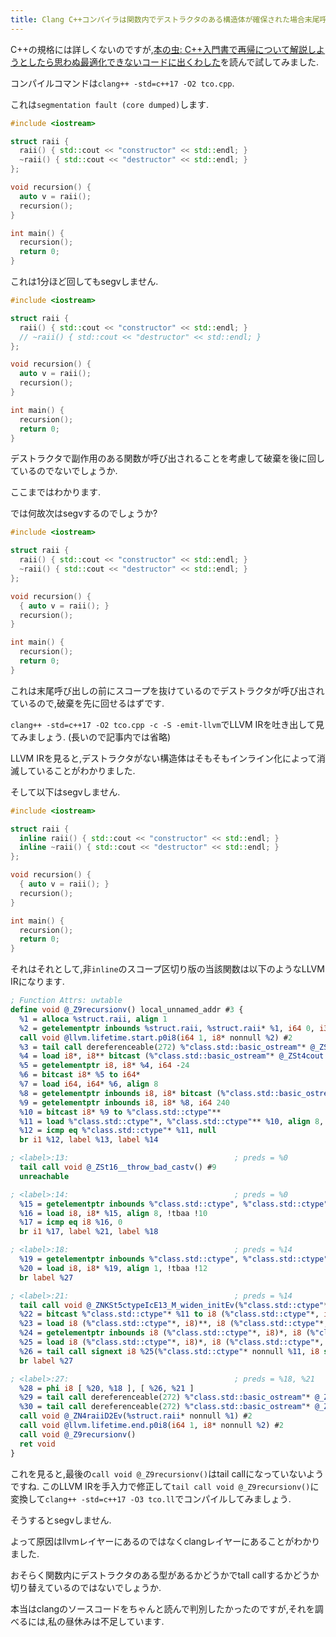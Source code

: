 ```yaml
---
title: Clang C++コンパイラは関数内でデストラクタのある構造体が確保された場合末尾呼び出し最適化を行わない?
---
```


C++の規格には詳しくないのですが,[本の虫: C++入門書で再帰について解説しようとしたら思わぬ最適化できないコードに出くわした](https://cpplover.blogspot.jp/2018/04/c.html)を読んで試してみました.

コンパイルコマンドは`clang++ -std=c++17 -O2 tco.cpp`.

これは`segmentation fault (core dumped)`します.

~~~cpp
#include <iostream>

struct raii {
  raii() { std::cout << "constructor" << std::endl; }
  ~raii() { std::cout << "destructor" << std::endl; }
};

void recursion() {
  auto v = raii();
  recursion();
}

int main() {
  recursion();
  return 0;
}
~~~

これは1分ほど回してもsegvしません.

~~~cpp
#include <iostream>

struct raii {
  raii() { std::cout << "constructor" << std::endl; }
  // ~raii() { std::cout << "destructor" << std::endl; }
};

void recursion() {
  auto v = raii();
  recursion();
}

int main() {
  recursion();
  return 0;
}
~~~

デストラクタで副作用のある関数が呼び出されることを考慮して破棄を後に回しているのでないでしょうか.

ここまではわかります.

では何故次はsegvするのでしょうか?

~~~cpp
#include <iostream>

struct raii {
  raii() { std::cout << "constructor" << std::endl; }
  ~raii() { std::cout << "destructor" << std::endl; }
};

void recursion() {
  { auto v = raii(); }
  recursion();
}

int main() {
  recursion();
  return 0;
}
~~~

これは末尾呼び出しの前にスコープを抜けているのでデストラクタが呼び出されているので,破棄を先に回せるはずです.

`clang++ -std=c++17 -O2 tco.cpp -c -S -emit-llvm`でLLVM IRを吐き出して見てみましょう.
(長いので記事内では省略)

LLVM IRを見ると,デストラクタがない構造体はそもそもインライン化によって消滅していることがわかりました.

そして以下はsegvしません.

~~~cpp
#include <iostream>

struct raii {
  inline raii() { std::cout << "constructor" << std::endl; }
  inline ~raii() { std::cout << "destructor" << std::endl; }
};

void recursion() {
  { auto v = raii(); }
  recursion();
}

int main() {
  recursion();
  return 0;
}
~~~

それはそれとして,非`inline`のスコープ区切り版の当該関数は以下のようなLLVM IRになります.

~~~ll
; Function Attrs: uwtable
define void @_Z9recursionv() local_unnamed_addr #3 {
  %1 = alloca %struct.raii, align 1
  %2 = getelementptr inbounds %struct.raii, %struct.raii* %1, i64 0, i32 0
  call void @llvm.lifetime.start.p0i8(i64 1, i8* nonnull %2) #2
  %3 = tail call dereferenceable(272) %"class.std::basic_ostream"* @_ZSt16__ostream_insertIcSt11char_traitsIcEERSt13basic_ostreamIT_T0_ES6_PKS3_l(%"class.std::basic_ostream"* nonnull dereferenceable(272) @_ZSt4cout, i8* nonnull getelementptr inbounds ([12 x i8], [12 x i8]* @.str, i64 0, i64 0), i64 11)
  %4 = load i8*, i8** bitcast (%"class.std::basic_ostream"* @_ZSt4cout to i8**), align 8, !tbaa !2
  %5 = getelementptr i8, i8* %4, i64 -24
  %6 = bitcast i8* %5 to i64*
  %7 = load i64, i64* %6, align 8
  %8 = getelementptr inbounds i8, i8* bitcast (%"class.std::basic_ostream"* @_ZSt4cout to i8*), i64 %7
  %9 = getelementptr inbounds i8, i8* %8, i64 240
  %10 = bitcast i8* %9 to %"class.std::ctype"**
  %11 = load %"class.std::ctype"*, %"class.std::ctype"** %10, align 8, !tbaa !5
  %12 = icmp eq %"class.std::ctype"* %11, null
  br i1 %12, label %13, label %14

; <label>:13:                                     ; preds = %0
  tail call void @_ZSt16__throw_bad_castv() #9
  unreachable

; <label>:14:                                     ; preds = %0
  %15 = getelementptr inbounds %"class.std::ctype", %"class.std::ctype"* %11, i64 0, i32 8
  %16 = load i8, i8* %15, align 8, !tbaa !10
  %17 = icmp eq i8 %16, 0
  br i1 %17, label %21, label %18

; <label>:18:                                     ; preds = %14
  %19 = getelementptr inbounds %"class.std::ctype", %"class.std::ctype"* %11, i64 0, i32 9, i64 10
  %20 = load i8, i8* %19, align 1, !tbaa !12
  br label %27

; <label>:21:                                     ; preds = %14
  tail call void @_ZNKSt5ctypeIcE13_M_widen_initEv(%"class.std::ctype"* nonnull %11)
  %22 = bitcast %"class.std::ctype"* %11 to i8 (%"class.std::ctype"*, i8)***
  %23 = load i8 (%"class.std::ctype"*, i8)**, i8 (%"class.std::ctype"*, i8)*** %22, align 8, !tbaa !2
  %24 = getelementptr inbounds i8 (%"class.std::ctype"*, i8)*, i8 (%"class.std::ctype"*, i8)** %23, i64 6
  %25 = load i8 (%"class.std::ctype"*, i8)*, i8 (%"class.std::ctype"*, i8)** %24, align 8
  %26 = tail call signext i8 %25(%"class.std::ctype"* nonnull %11, i8 signext 10)
  br label %27

; <label>:27:                                     ; preds = %18, %21
  %28 = phi i8 [ %20, %18 ], [ %26, %21 ]
  %29 = tail call dereferenceable(272) %"class.std::basic_ostream"* @_ZNSo3putEc(%"class.std::basic_ostream"* nonnull @_ZSt4cout, i8 signext %28)
  %30 = tail call dereferenceable(272) %"class.std::basic_ostream"* @_ZNSo5flushEv(%"class.std::basic_ostream"* nonnull %29)
  call void @_ZN4raiiD2Ev(%struct.raii* nonnull %1) #2
  call void @llvm.lifetime.end.p0i8(i64 1, i8* nonnull %2) #2
  call void @_Z9recursionv()
  ret void
}
~~~

これを見ると,最後の`call void @_Z9recursionv()`はtail callになっていないようですね.
このLLVM IRを手入力で修正して`tail call void @_Z9recursionv()`に変換して`clang++ -std=c++17 -O3 tco.ll`でコンパイルしてみましょう.

そうするとsegvしません.

よって原因はllvmレイヤーにあるのではなくclangレイヤーにあることがわかりました.

おそらく関数内にデストラクタのある型があるかどうかでtall callするかどうか切り替えているのではないでしょうか.

本当はclangのソースコードをちゃんと読んで判別したかったのですが,それを調べるには,私の昼休みは不足しています.
